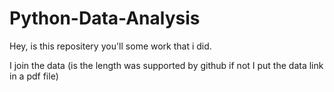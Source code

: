 # Python-Data-Analysis

Hey, is this repositery you'll some work that i did.

I join the data (is the length was supported by github if not I put the data link in a pdf file)
